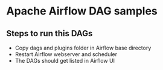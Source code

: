 # Apache Airflow DAG samples
## Steps to run this DAGs
- Copy dags and plugins folder in Airflow base directory
- Restart Airflow webserver and scheduler
- The DAGs should get listed in Airflow UI
